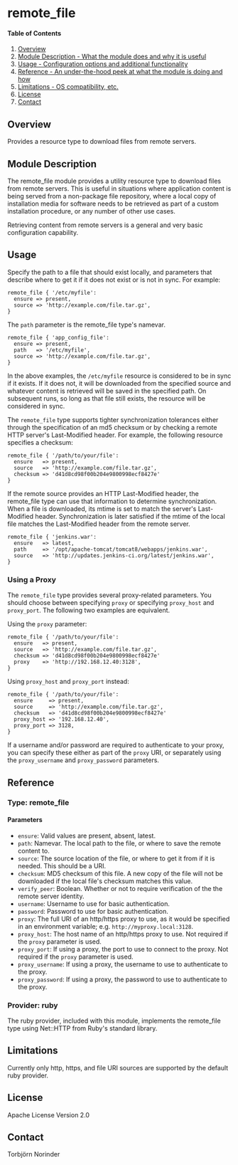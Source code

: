 # remote_file

#### Table of Contents

1. [Overview](#overview)
2. [Module Description - What the module does and why it is useful](#module-description)
4. [Usage - Configuration options and additional functionality](#usage)
5. [Reference - An under-the-hood peek at what the module is doing and how](#reference)
6. [Limitations - OS compatibility, etc.](#limitations)
7. [License](#license)
8. [Contact](#contact)

## Overview

Provides a resource type to download files from remote servers.

## Module Description

The remote_file module provides a utility resource type to download files from
remote servers. This is useful in situations where application content is being
served from a non-package file repository, where a local copy of installation
media for software needs to be retrieved as part of a custom installation
procedure, or any number of other use cases.

Retrieving content from remote servers is a general and very basic
configuration capability.

## Usage

Specify the path to a file that should exist locally, and parameters that
describe where to get it if it does not exist or is not in sync. For example:

```puppet
remote_file { '/etc/myfile':
  ensure => present,
  source => 'http://example.com/file.tar.gz',
}
```

The `path` parameter is the remote_file type's namevar.

```puppet
remote_file { 'app_config_file':
  ensure => present,
  path   => '/etc/myfile',
  source => 'http://example.com/file.tar.gz',
}
```

In the above examples, the `/etc/myfile` resource is considered to be in sync
if it exists. If it does not, it will be downloaded from the specified source
and whatever content is retrieved will be saved in the specified path. On
subsequent runs, so long as that file still exists, the resource will be
considered in sync.

The `remote_file` type supports tighter synchronization tolerances either
through the specification of an md5 checksum or by checking a remote HTTP
server's Last-Modified header. For example, the following resource specifies a
checksum:

```puppet
remote_file { '/path/to/your/file':
  ensure   => present,
  source   => 'http://example.com/file.tar.gz',
  checksum => 'd41d8cd98f00b204e9800998ecf8427e'
}
```

If the remote source provides an HTTP Last-Modified header, the remote_file
type can use that information to determine synchronization. When a file is
downloaded, its mtime is set to match the server's Last-Modified header.
Synchronization is later satisfied if the mtime of the local file matches the
Last-Modified header from the remote server.

```puppet
remote_file { 'jenkins.war':
  ensure   => latest,
  path     => '/opt/apache-tomcat/tomcat8/webapps/jenkins.war',
  source   => 'http://updates.jenkins-ci.org/latest/jenkins.war',
}
```

### Using a Proxy

The `remote_file` type provides several proxy-related parameters. You should
choose between specifying `proxy` or specifying `proxy_host` and `proxy_port`.
The following two examples are equivalent.

Using the `proxy` parameter:

```puppet
remote_file { '/path/to/your/file':
  ensure   => present,
  source   => 'http://example.com/file.tar.gz',
  checksum => 'd41d8cd98f00b204e9800998ecf8427e'
  proxy    => 'http://192.168.12.40:3128',
}
```

Using `proxy_host` and `proxy_port` instead:

```puppet
remote_file { '/path/to/your/file':
  ensure     => present,
  source     => 'http://example.com/file.tar.gz',
  checksum   => 'd41d8cd98f00b204e9800998ecf8427e'
  proxy_host => '192.168.12.40',
  proxy_port => 3128,
}
```

If a username and/or password are required to authenticate to your proxy, you
can specify these either as part of the `proxy` URI, or separately using the
`proxy_username` and `proxy_password` parameters.

## Reference

### Type: remote_file

#### Parameters

* `ensure`: Valid values are present, absent, latest.
* `path`: Namevar. The local path to the file, or where to save the remote
  content to.
* `source`: The source location of the file, or where to get it from if it is
  needed. This should be a URI.
* `checksum`: MD5 checksum of this file. A new copy of the file will not be
  downloaded if the local file's checksum matches this value.
* `verify_peer`: Boolean. Whether or not to require verification of the the
  remote server identity.
* `username`: Username to use for basic authentication.
* `password`: Password to use for basic authentication.
* `proxy`: The full URI of an http/https proxy to use, as it would be specified
  in an environment variable; e.g. `http://myproxy.local:3128`.
* `proxy_host`: The host name of an http/https proxy to use. Not required if
  the `proxy` parameter is used.
* `proxy_port`: If using a proxy, the port to use to connect to the proxy. Not
  required if the `proxy` parameter is used.
* `proxy_username`: If using a proxy, the username to use to authenticate to
  the proxy.
* `proxy_password`: If using a proxy, the password to use to authenticate to
  the proxy.

### Provider: ruby

The ruby provider, included with this module, implements the remote_file type
using Net::HTTP from Ruby's standard library.

## Limitations

Currently only http, https, and file URI sources are supported by the default
ruby provider.

## License

Apache License Version 2.0

## Contact

Torbjörn Norinder
